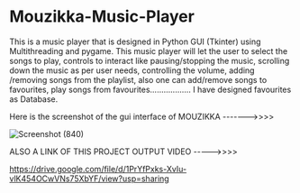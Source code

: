 # Mouzikka-Music-Player
This is a music player that is designed in Python GUI (Tkinter) using Multithreading and pygame. This music player will let the user to select the songs to play, controls to interact like pausing/stopping the music, scrolling down the music as per user needs, controlling the volume, adding /removing songs from the playlist, also one can add/remove songs to favourites, play songs from favourites.................. I have designed favourites as Database.

Here is the screenshot of the gui interface of MOUZIKKA ------->>>>


![Screenshot (840)](https://user-images.githubusercontent.com/67193739/121799689-1b71fa00-cc4b-11eb-8da6-48ef98d58cee.png)

ALSO A LINK OF THIS PROJECT OUTPUT VIDEO ----->>>>

https://drive.google.com/file/d/1PrYfPxks-XvIu-vlK454OCwVNs75XbYF/view?usp=sharing
